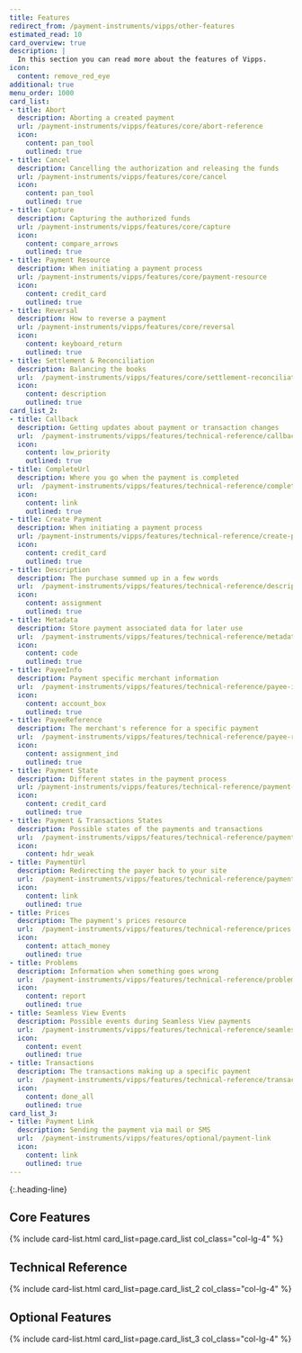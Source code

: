 ```yaml
---
title: Features
redirect_from: /payment-instruments/vipps/other-features
estimated_read: 10
card_overview: true
description: |
  In this section you can read more about the features of Vipps.
icon:
  content: remove_red_eye
additional: true
menu_order: 1000
card_list:
- title: Abort
  description: Aborting a created payment
  url: /payment-instruments/vipps/features/core/abort-reference
  icon:
    content: pan_tool
    outlined: true
- title: Cancel
  description: Cancelling the authorization and releasing the funds
  url: /payment-instruments/vipps/features/core/cancel
  icon:
    content: pan_tool
    outlined: true
- title: Capture
  description: Capturing the authorized funds
  url: /payment-instruments/vipps/features/core/capture
  icon:
    content: compare_arrows
    outlined: true
- title: Payment Resource
  description: When initiating a payment process
  url: /payment-instruments/vipps/features/core/payment-resource
  icon:
    content: credit_card
    outlined: true
- title: Reversal
  description: How to reverse a payment
  url: /payment-instruments/vipps/features/core/reversal
  icon:
    content: keyboard_return
    outlined: true
- title: Settlement & Reconciliation
  description: Balancing the books
  url:  /payment-instruments/vipps/features/core/settlement-reconciliation
  icon:
    content: description
    outlined: true
card_list_2:
- title: Callback
  description: Getting updates about payment or transaction changes
  url:  /payment-instruments/vipps/features/technical-reference/callback
  icon:
    content: low_priority
    outlined: true
- title: CompleteUrl
  description: Where you go when the payment is completed
  url:  /payment-instruments/vipps/features/technical-reference/complete-url
  icon:
    content: link
    outlined: true
- title: Create Payment
  description: When initiating a payment process
  url: /payment-instruments/vipps/features/technical-reference/create-payment
  icon:
    content: credit_card
    outlined: true
- title: Description
  description: The purchase summed up in a few words
  url:  /payment-instruments/vipps/features/technical-reference/description
  icon:
    content: assignment
    outlined: true
- title: Metadata
  description: Store payment associated data for later use
  url:  /payment-instruments/vipps/features/technical-reference/metadata
  icon:
    content: code
    outlined: true
- title: PayeeInfo
  description: Payment specific merchant information
  url:  /payment-instruments/vipps/features/technical-reference/payee-info
  icon:
    content: account_box
    outlined: true
- title: PayeeReference
  description: The merchant's reference for a specific payment
  url:  /payment-instruments/vipps/features/technical-reference/payee-reference
  icon:
    content: assignment_ind
    outlined: true
- title: Payment State
  description: Different states in the payment process
  url: /payment-instruments/vipps/features/technical-reference/payment-state
  icon:
    content: credit_card
    outlined: true
- title: Payment & Transactions States
  description: Possible states of the payments and transactions
  url:  /payment-instruments/vipps/features/technical-reference/payment-transaction-states
  icon:
    content: hdr_weak
- title: PaymentUrl
  description: Redirecting the payer back to your site
  url:  /payment-instruments/vipps/features/technical-reference/payment-url
  icon:
    content: link
    outlined: true
- title: Prices
  description: The payment's prices resource
  url:  /payment-instruments/vipps/features/technical-reference/prices
  icon:
    content: attach_money
    outlined: true
- title: Problems
  description: Information when something goes wrong
  url:  /payment-instruments/vipps/features/technical-reference/problems
  icon:
    content: report
    outlined: true
- title: Seamless View Events
  description: Possible events during Seamless View payments
  url:  /payment-instruments/vipps/features/technical-reference/seamless-view-events
  icon:
    content: event
    outlined: true
- title: Transactions
  description: The transactions making up a specific payment
  url:  /payment-instruments/vipps/features/technical-reference/transactions
  icon:
    content: done_all
    outlined: true
card_list_3:
- title: Payment Link
  description: Sending the payment via mail or SMS
  url:  /payment-instruments/vipps/features/optional/payment-link
  icon:
    content: link
    outlined: true
---
```


{:.heading-line}

## Core Features

{% include card-list.html card_list=page.card_list
    col_class="col-lg-4" %}

## Technical Reference

{% include card-list.html card_list=page.card_list_2
    col_class="col-lg-4" %}

## Optional Features

{% include card-list.html card_list=page.card_list_3
    col_class="col-lg-4" %}
